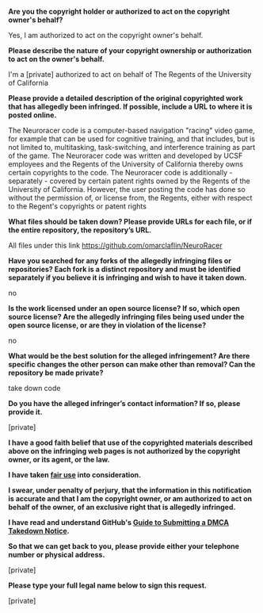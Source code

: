**Are you the copyright holder or authorized to act on the copyright owner's behalf?**

Yes, I am authorized to act on the copyright owner's behalf.

**Please describe the nature of your copyright ownership or authorization to act on the owner's behalf.**

I'm a [private] authorized to act on behalf of The Regents of the University of California

**Please provide a detailed description of the original copyrighted work that has allegedly been infringed. If possible, include a URL to where it is posted online.**

The Neuroracer code is a computer-based navigation "racing" video game, for example that can be used for cognitive training, and that includes, but is not limited to, multitasking, task-switching, and interference training as part of the game. The Neuroracer code was written and developed by UCSF employees and the Regents of the University of California thereby owns certain copyrights to the code. The Neuroracer code is additionally - separately - covered by certain patent rights owned by the Regents of the University of California. However, the user posting the code has done so without the permission of, or license from, the Regents, either with respect to the Regent's copyrights or patent rights

**What files should be taken down? Please provide URLs for each file, or if the entire repository, the repository’s URL.**

All files under this link https://github.com/omarclaflin/NeuroRacer

**Have you searched for any forks of the allegedly infringing files or repositories? Each fork is a distinct repository and must be identified separately if you believe it is infringing and wish to have it taken down.**

no

**Is the work licensed under an open source license? If so, which open source license? Are the allegedly infringing files being used under the open source license, or are they in violation of the license?**

no

**What would be the best solution for the alleged infringement? Are there specific changes the other person can make other than removal? Can the repository be made private?**

take down code

**Do you have the alleged infringer’s contact information? If so, please provide it.**

[private]

**I have a good faith belief that use of the copyrighted materials described above on the infringing web pages is not authorized by the copyright owner, or its agent, or the law.**

**I have taken <a href="https://www.lumendatabase.org/topics/22">fair use</a> into consideration.**

**I swear, under penalty of perjury, that the information in this notification is accurate and that I am the copyright owner, or am authorized to act on behalf of the owner, of an exclusive right that is allegedly infringed.**

**I have read and understand GitHub's <a href="https://help.github.com/articles/guide-to-submitting-a-dmca-takedown-notice/">Guide to Submitting a DMCA Takedown Notice</a>.**

**So that we can get back to you, please provide either your telephone number or physical address.**

[private]

**Please type your full legal name below to sign this request.**

[private]
